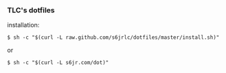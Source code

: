 ### TLC's dotfiles

installation:
``` installation
$ sh -c "$(curl -L raw.github.com/s6jrlc/dotfiles/master/install.sh)"
```
or
``` installation (other)
$ sh -c "$(curl -L s6jr.com/dot)"
```
